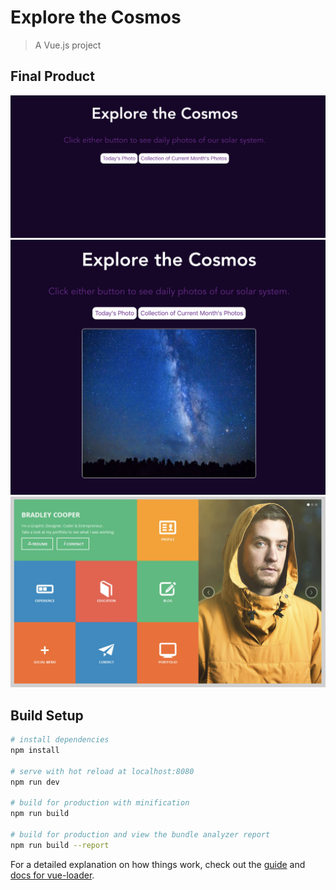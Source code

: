 # Explore the Cosmos

> A Vue.js project

## Final Product

![alt text](https://github.com/hljacobs5/nasa-final-countdown/blob/master/Screen%20Shot%202019-01-09%20at%2010.48.27%20AM.png)
![alt text](https://github.com/hljacobs5/nasa-final-countdown/blob/master/Screen%20Shot%202019-01-09%20at%2010.49.12%20AM.png)
![alt text](https://github.com/hljacobs5/hj-comp-challenge-1/blob/master/template-1.png)
## Build Setup

``` bash
# install dependencies
npm install

# serve with hot reload at localhost:8080
npm run dev

# build for production with minification
npm run build

# build for production and view the bundle analyzer report
npm run build --report
```

For a detailed explanation on how things work, check out the [guide](http://vuejs-templates.github.io/webpack/) and [docs for vue-loader](http://vuejs.github.io/vue-loader).
